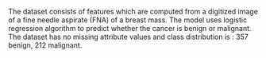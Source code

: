 The dataset consists of features which are computed from a digitized image of a fine needle aspirate (FNA) of a breast mass. The model uses logistic regression algorithm to 
predict whether the cancer is benign or malignant. The dataset has no missing attribute values and class distribution is : 357 benign, 212 malignant.
